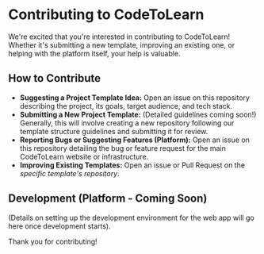 # Contributing to CodeToLearn

We're excited that you're interested in contributing to CodeToLearn! Whether it's submitting a new template, improving an existing one, or helping with the platform itself, your help is valuable.

## How to Contribute

*   **Suggesting a Project Template Idea:** Open an issue on this repository describing the project, its goals, target audience, and tech stack.
*   **Submitting a New Project Template:** (Detailed guidelines coming soon!) Generally, this will involve creating a new repository following our template structure guidelines and submitting it for review.
*   **Reporting Bugs or Suggesting Features (Platform):** Open an issue on this repository detailing the bug or feature request for the main CodeToLearn website or infrastructure.
*   **Improving Existing Templates:** Open an issue or Pull Request on the *specific template's repository*.

## Development (Platform - Coming Soon)

(Details on setting up the development environment for the web app will go here once development starts).

Thank you for contributing!